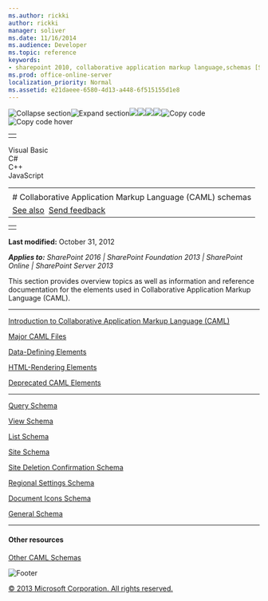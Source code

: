 ```yaml
---
ms.author: rickki
author: rickki
manager: soliver
ms.date: 11/16/2014
ms.audience: Developer
ms.topic: reference
keywords:
- sharepoint 2010, collaborative application markup language,schemas [SharePoint 2010], XML,templates [SharePoint 2010], CAML,schemas [SharePoint 2010], CAML,SharePoint 2010, CAML,site definitions, XML
ms.prod: office-online-server
localization_priority: Normal
ms.assetid: e21daeee-6580-4d13-a448-6f515155d1e8
---
```


![Collapse
section](../icons/collapse_all.gif "Collapse section")![Expand
section](../icons/expand_all.gif "Expand section")![](../icons/collapse_all.gif)![](../icons/expand_all.gif)![](../icons/dropdown.gif)![](../icons/dropdownHover.gif)![Copy
code](../icons/copycode.gif "Copy code")![Copy code
hover](../icons/copycodeHighlight.gif "Copy code hover")
<table>
<tbody>
<tr class="odd">
<td align="left"></td>
</tr>
</tbody>
</table>

Visual Basic  
C\#  
C++  
JavaScript  

<table>
<tbody>
<tr class="odd">
<td align="left"><span id="runningHeaderText"></span></td>
</tr>
<tr class="even">
<td align="left"># Collaborative Application Markup Language (CAML) schemas</td>
</tr>
<tr class="odd">
<td align="left"><a href="#seeAlsoToggle">See also</a>  <span id="headfeedbackarea" class="feedbackhead"><a href="javascript:SubmitFeedback(&#39;docthis@Microsoft.com&#39;,&#39;&#39;,&#39;&#39;,&#39;&#39;,&#39;1.0.18082.1225&#39;,&#39;%0\dThank%20you%20for%20your%20feedback.%20The%20developer%20writing%20teams%20use%20your%20feedback%20to%20improve%20documentation.%20While%20we%20are%20reviewing%20your%20feedback,%20we%20may%20send%20you%20e-mail%20to%20ask%20for%20clarification%20or%20feedback%20on%20a%20solution.%20We%20do%20not%20use%20your%20e-mail%20address%20for%20any%20other%20purpose%20and%20we%20delete%20it%20after%20we%20finish%20our%20review.%0\AFor%20further%20information%20about%20the%20privacy%20policies%20of%20Microsoft,%20please%20see%20http://privacy.microsoft.com/en-us/default.aspx.%0\A%0\d&#39;,&#39;Customer%20feedback&#39;);">Send feedback</a></span></td>
</tr>
</tbody>
</table>

<table>
<colgroup>
<col width="100%" />
</colgroup>
<tbody>
<tr class="odd">
<td align="left"></td>
</tr>
</tbody>
</table>

**Last modified:** October 31, 2012

***Applies to:** SharePoint 2016 | SharePoint Foundation 2013 |
SharePoint Online | SharePoint Server 2013*

This section provides overview topics as well as information and
reference documentation for the elements used in Collaborative
Application Markup Language (CAML).


--------------------------------------------------------------------------------------------------------------------------------------------------------------------------------------------------------------

<span sdata="link">[Introduction to Collaborative Application Markup
Language (CAML)](introduction-to-collaborative-application-markup-language-caml.htm)</span>

<span sdata="link">[Major CAML
Files](major-caml-files.htm)</span>

<span sdata="link">[Data-Defining
Elements](data-defining-elements.htm)</span>

<span sdata="link">[HTML-Rendering
Elements](html-rendering-elements.htm)</span>

<span sdata="link">[Deprecated CAML
Elements](deprecated-caml-elements.htm)</span>


------------------------------------------------------------------------------------------------------------------------------------------------------------------------------------------------

<span sdata="link">[Query
Schema](query-schema.htm)</span>

<span sdata="link">[View
Schema](view-schema.htm)</span>

<span sdata="link">[List
Schema](list-schema.htm)</span>

<span sdata="link">[Site
Schema](site-schema.htm)</span>

<span sdata="link">[Site Deletion Confirmation
Schema](site-deletion-confirmation-schema.htm)</span>

<span sdata="link">[Regional Settings
Schema](regional-settings-schema.htm)</span>

<span sdata="link">[Document Icons
Schema](document-icons-schema.htm)</span>

<span sdata="link">[General
Schema](general-schema.htm)</span>


-------------------------------------------------------------------------------------------------------------------------------------------------------------------------------------------

#### Other resources

[Other CAML
Schemas](http://msdn.microsoft.com/library/cee9f788-89a3-4fe1-92d8-10517c8904cf(Office.15).aspx)

![Footer](../icons/footer.gif "Footer")

[© 2013 Microsoft Corporation. All rights
reserved.](office-2013-documentation-copyright-notice.htm)



